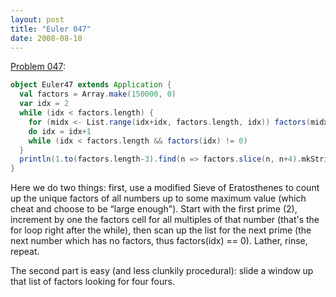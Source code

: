```yaml
---
layout: post
title: "Euler 047"
date: 2008-08-10
---
```


[Problem 047]\:

```scala
object Euler47 extends Application {
  val factors = Array.make(150000, 0)
  var idx = 2
  while (idx < factors.length) {
    for (midx <- List.range(idx+idx, factors.length, idx)) factors(midx) += 1
    do idx = idx+1
    while (idx < factors.length && factors(idx) != 0)
  }
  println(1.to(factors.length-3).find(n => factors.slice(n, n+4).mkString == "4444"))
}
```
Here we do two things: first, use a modified Sieve of Eratosthenes to count up the unique factors of all numbers up to some maximum value (which cheat and choose to be “large enough"). Start with the first prime (2), increment by one the factors cell for all multiples of that number (that's the for loop right after the while), then scan up the list for the next prime (the next number which has no factors, thus factors(idx) == 0). Lather, rinse, repeat.

The second part is easy (and less clunkily procedural): slide a window up that list of factors looking for four fours.



[Problem 047]: http://projecteuler.net/index.php?section=problems&id=47
